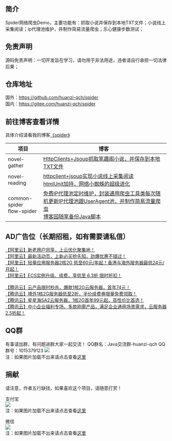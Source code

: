 ## 简介<br/> 
Spider网络爬虫Demo，主要功能有：抓取小说并保存到本地TXT文件；小说线上采集阅读；ip代理池维护，并制作简易流量爬虫；乐心健康步数测试；<br/>

## 免责声明<br/> 
源码免责声明：一切开发旨在学习，请勿用于非法用途，违者请自行承担一切法律后果；

## 仓库地址<br/> 
国外：https://github.com/huanzi-qch/spider<br/> 
国内：https://gitee.com/huanzi-qch/spider<br/> 

## 前往博客查看详情<br/> 
具体介绍请看我的博客[《spider》](https://www.cnblogs.com/huanzi-qch/category/1184576.html)<br/> 

| 项目 | 博客 |
|  ----  | ----  |
| novel-gather | [HttpClients+Jsoup抓取笔趣阁小说，并保存到本地TXT文件](https://www.cnblogs.com/huanzi-qch/p/9767698.html) |
| novel-reading | [httpclient+jsoup实现小说线上采集阅读](https://www.cnblogs.com/huanzi-qch/p/9817831.html)<br/> [htmlUnit加持，网络小蜘蛛的超级进化](https://www.cnblogs.com/huanzi-qch/p/9869471.html) |
| common-spider <br/> flow-spider | [免费IP代理池定时维护，封装通用爬虫工具类每次随机更新IP代理池跟UserAgent池，并制作简易流量爬虫](https://www.cnblogs.com/huanzi-qch/p/11347430.html) <br/> [博客园随笔备份Java脚本](https://www.cnblogs.com/huanzi-qch/p/15397305.html) |

## AD广告位（长期招租，如有需要请私信）<br/> 
[【阿里云】新老用户同享，上云优化聚集地！](https://promotion.aliyun.com/ntms/act/ambassador/sharetouser.html?userCode=ckkryd9h&utm_source=ckkryd9h)<br/>
[【阿里云】最新活动页，上新必买抢先知，劲爆优惠不错过！](https://www.aliyun.com/activity?userCode=ckkryd9h)<br/>
[【阿里云】轻量应用服务器2核2G 低至60元/年起！香港与海外服务器最低24元/月起！](https://www.aliyun.com/daily-act/ecs/activity_selection?userCode=ckkryd9h)<br/>
[【阿里云】ECS实例升级、续费，享低至 6.3折 限时折扣！](https://www.aliyun.com/daily-act/ecs/care?userCode=ckkryd9h)<br/>
<br/>
[【腾讯云】云产品限时秒杀，爆款1核2G云服务器，首年74元！](https://cloud.tencent.com/act/cps/redirect?redirect=1077&cps_key=e1c9db729edccd479fc902634492bf53&from=console)<br/>
[【腾讯云】境外1核2G服务器低至2折，半价续费券限量免费领取！](https://cloud.tencent.com/act/cps/redirect?redirect=1068&cps_key=e1c9db729edccd479fc902634492bf53&from=console)<br/>
[【腾讯云】星星海SA2云服务器，1核2G首年99元起，高性价比首选！](https://cloud.tencent.com/act/cps/redirect?redirect=1063&cps_key=e1c9db729edccd479fc902634492bf53&from=console)<br/>
[【腾讯云】中小企业福利专场，多款刚需产品，满足企业通用场景需求，云服务器2.5折起！](https://cloud.tencent.com/act/cps/redirect?redirect=1060&cps_key=e1c9db729edccd479fc902634492bf53&from=console)<br/>  

## QQ群<br/>
有事请加群，有问题进群大家一起交流！
QQ群名：Java交流群-huanzi-qch
QQ群号：1015379123
![](https://huanzi-qch.gitee.io/file-server/images/qq.png) 
<br/>注：如果图片加载不出来请点击查看[这里](https://huanzi-qch.gitee.io/file-server/images/qq.png)

## 捐献<br/>
请注意，作者五行缺钱，如果喜欢这个项目，请随意打赏！

支付宝<br/>
![](https://huanzi-qch.gitee.io/file-server/images/zhifubao.png) 
<br/>注：如果图片加载不出来请点击查看[这里](https://huanzi-qch.gitee.io/file-server/images/zhifubao.png) 

微信<br/>
![](https://huanzi-qch.gitee.io/file-server/images/weixin.png) 
<br/>注：如果图片加载不出来请点击查看[这里](https://huanzi-qch.gitee.io/file-server/images/weixin.png) 
